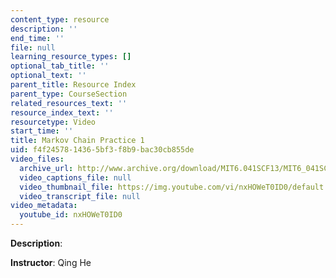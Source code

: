 ```yaml
---
content_type: resource
description: ''
end_time: ''
file: null
learning_resource_types: []
optional_tab_title: ''
optional_text: ''
parent_title: Resource Index
parent_type: CourseSection
related_resources_text: ''
resource_index_text: ''
resourcetype: Video
start_time: ''
title: Markov Chain Practice 1
uid: f4f24578-1436-5bf3-f8b9-bac30cb855de
video_files:
  archive_url: http://www.archive.org/download/MIT6.041SCF13/MIT6_041SCF13_Markov_Chain_Practice_%231_300k.mp4
  video_captions_file: null
  video_thumbnail_file: https://img.youtube.com/vi/nxHOWeT0ID0/default.jpg
  video_transcript_file: null
video_metadata:
  youtube_id: nxHOWeT0ID0
---
```


**Description**:

**Instructor**: Qing He